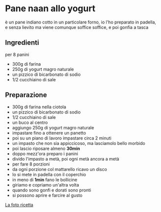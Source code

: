 # Pane naan allo yogurt

è un pane indiano cotto in un particolare forno,
io l'ho preparato in padella, e senza lievito 
ma viene comunque soffice soffice, e poi gonfia a tasca 

## Ingredienti
per 8 panini

- 300g di farina
- 250g di yogurt magro naturale
- un pizzico di bicarbonato di sodio
- 1/2 cucchiaino di sale

## Preparazione

- 300g di farina nella ciotola
- un pizzico di bicarbonato di sodio
- 1/2 cucchiaino di sale
- un buco al centro
- aggiungo 250g di yogurt magro naturale
- impastare fino a ottenere un panetto
- poi su un piano di lavoro impastare circa 2 minuti
- un impasto che non sia appiccicoso, ma lasciamolo bello morbido
- poi lascio riposare almeno **30min**
- doppo mezz'ora preparo i panini
- divido l'impasto a metà, poi ogni metà ancora a metà
- per fare 8 porzioni
- da ogni porzione col mattarello ricavo un disco
- lo si mete in padella con il coperchio
- in meno di **1min** fano le bollicine
- giriamo e copriamo un'altra volta
- quando sono gonfi e dorati sono pronti
- si possono aprire e farcire al gusto

[La foto ricetta](http://blog.giallozafferano.it/ricettechepassione/pane-naan-senza-lievito/)